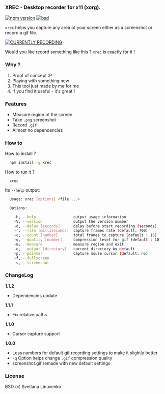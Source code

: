### XREC - Desktop recorder for x11 (xorg).

[![npm version](https://img.shields.io/npm/v/xrec.svg)](https://www.npmjs.com/package/xrec) [![bsd](https://img.shields.io/npm/l/xrec.svg)](https://github.com/linuxenko/x11-recorder)

`xrec` helps you capture any area of your screen either as a screenshot or record a gif file.

[![CURRENTLY RECORDING](https://raw.githubusercontent.com/linuxenko/x11-recorder/master/screenshot.gif)](https://github.com/linuxenko/x11-recorder)

Would you like record something like this ? `xrec` is exactly for it !

### Why ?

1. Proof of concept :P
2. Playing with something new
3. This tool just made by me for me
4. If you find it useful - it's great !

### Features
  * Measure region of the screen
  * Take `.png` screenshot
  * Record `.gif`
  * Almost no dependencies

### How to

How to install ?

```sh
  npm install -g xrec
```

How to run it ?

```
  xrec
```

Its `--help` output:

```sh
  Usage: xrec [options] <file ...>

  Options:

    -h, --help                 output usage information
    -V, --version              output the version number
    -d, --delay [seconds]      delay before start recording (seconds)
    -r, --rate [milliseconds]  capture frames rate (default: 700)
    -c, --count [number]       total frames to capture (default : 15)
    -q, --quality [number]     compression level for gif (default : 10)
    -m, --measure              measure region and exit
    -o, --output [directory]   current directory by default
    -p, --pointer              Capture mouse cursor (default: no)
    -f, --fullscreen
    -s, --screenshot
```

### ChangeLog

**1.1.2**
  * Dependencies update

**1.1.1**

  * Fix relative paths

**1.1.0**

  * Cursor capture support

**1.0.0**

  * Less numbers for default gif recording settings to make it slightly better
  * `-q` Option helps change `.gif` compression quality
  * screenshot.gif remade with new default settings

### License

BSD (c) Svetlana Linuxenko
